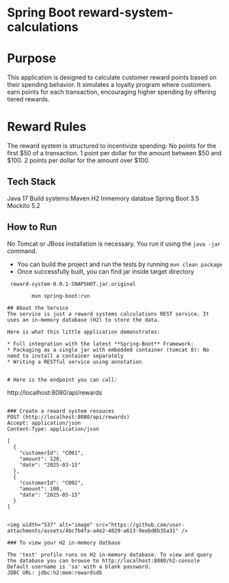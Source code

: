 # Spring Boot reward-system-calculations

# Purpose
This application is designed to calculate customer reward points based on their spending behavior. It simulates a loyalty program where customers earn points for each transaction, encouraging higher spending by offering tiered rewards.

# Reward Rules
The reward system is structured to incentivize spending:
No points for the first $50 of a transaction.
1 point per dollar for the amount between $50 and $100.
2 points per dollar for the amount over $100.

## Tech Stack
Java 17
Build systems:Maven
H2 Inmemory databse
Spring Boot 3.5
Mockito 5.2

## How to Run 
No Tomcat or JBoss installation is necessary. You run it using the ```java -jar``` command.

* You can build the project and run the tests by running ```mvn clean package```
* Once successfully built, you can find jar inside target directory
```
 reward-system-0.0.1-SNAPSHOT.jar.original

        mvn spring-boot:run 

## About the Service
The service is just a reward systems calculations REST service. It uses an in-memory database (H2) to store the data. 

Here is what this little application demonstrates: 

* Full integration with the latest **Spring-Boot** Framework: 
* Packaging as a single jar with embedded container (tomcat 8): No need to install a container separately 
* Writing a RESTful service using annotation


# Here is the endpoint you can call:

```
http://localhost:8080/api/rewards

```

### Create a reward system resouces
POST (http://localhost:8080/api/rewards)
Accept: application/json
Content-Type: application/json

[
  {
    "customerId": "C001",
    "amount": 120,
    "date": "2025-03-15"
  },
  {
    "customerId": "C002",
    "amount": 100,
    "date": "2025-05-15"
  }
]


<img width="537" alt="image" src="https://github.com/user-attachments/assets/4bc7b4fa-a4e2-4829-a613-9eebd6b35a31" />

### To view your H2 in-memory datbase

The 'test' profile runs on H2 in-memory database. To view and query the database you can browse to http://localhost:8080/h2-console
Default username is 'sa' with a blank password.
JDBC URL: jdbc:h2:mem:rewardsdb
